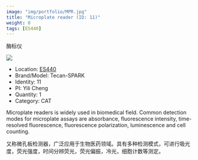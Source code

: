 ```yaml
---
image: "img/portfolio/MPR.jpg"
title: "Microplate reader (ID: 11)"
weight: 0
tags: [ES440]
---
```


酶标仪

<!--more-->

![](../../img/portfolio/MPR.jpg)

- Location: [ES440](../../tags/es440)
- Brand/Model: Tecan-SPARK
- Identity: 11
- PI: Yili Cheng
- Quantity: 1
- Category: CAT

Microplate readers is widely used in biomedical field. Common detection modes for microplate assays are absorbance, fluorescence intensity, time-resolved fluorescence, fluorescence polarization, luminescence and cell counting.

又称微孔板检测器，广泛应用于生物医药领域。具有多种检测模式，可进行吸光度，荧光强度，时间分辨荧光，荧光偏振，冷光，细胞计数等测定。


